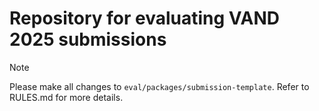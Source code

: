 # Repository for evaluating VAND 2025 submissions

> [!NOTE]
> Please make all changes to `eval/packages/submission-template`.
> Refer to RULES.md for more details.
